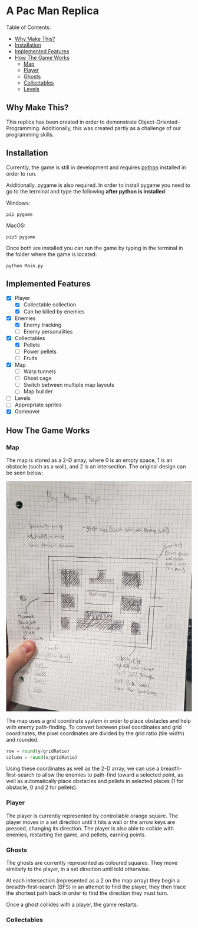 # A Pac Man Replica

Table of Contents:
- [Why Make This?](#why-make-this)
- [Installation](#installation)
- [Implemented Features](#implemented-features)
- [How The Game Works](#how-the-game-works)
    - [Map](#map)
    - [Player](#player)
    - [Ghosts](#ghosts)
    - [Collectables](#collectables)
    - [Levels](#levels)

## Why Make This?

This replica has been created in order to demonstrate Object-Oriented-Programming. Additionally, this was created partly as a challenge of our programming skills.

## Installation

Currently, the game is still in development and requires [python](https://www.python.org/downloads/) installed in order to run.

Additionally, pygame is also required. In order to install pygame you need to go to the terminal and type the following **after python is installed**:

Windows:
```
pip pygame
```

MacOS:
```
pip3 pygame
```

Once both are installed you can run the game by typing in the terminal in the folder where the game is located:
```
python Main.py
```

## Implemented Features

- [x] Player
    - [x] Collectable collection
    - [x] Can be killed by enemies
- [x] Enemies
    - [x] Enemy tracking
    - [ ] Enemy personalities
- [x] Collectables
    - [x] Pellets
    - [ ] Power pellets
    - [ ] Fruits
- [x] Map
    - [ ] Warp tunnels
    - [ ] Ghost cage
    - [ ] Switch between multiple map layouts
    - [ ] Map builder
- [ ] Levels
- [ ] Appropriate sprites
- [x] Gameover

## How The Game Works

### Map

The map is stored as a 2-D array, where 0 is an empty space, 1 is an obstacle (such as a wall), and 2 is an intersection.
The original design can be seen below:

![](Docs/Images/Original%20Map.jpg)

The map uses a grid coordinate system in order to place obstacles and help with enemy path-finding. To convert between pixel coordinates and grid coordinates, the pixel coordinates are divided by the grid ratio (tile width) and rounded.

```python
row = round(y/gridRatio)
column = round(x/gridRatio)
```

Using these coordinates as well as the 2-D array, we can use a breadth-first-search to allow the enemies to path-find toward a selected point, as well as automatically place obstacles and pellets in selected places (1 for obstacle, 0 and 2 for pellets).

### Player

The player is currently represented by controllable orange square. The player moves in a set direction until it hits a wall or the arrow keys are pressed, changing its direction. The player is also able to collide with enemies, restarting the game, and pellets, earning points.

### Ghosts

The ghosts are currently represented as coloured squares. They move similarly to the player, in a set direction until told otherwise.

At each intersection (represented as a 2 on the map array) they begin a breadth-first-search (BFS) in an attempt to find the player, they then trace the shortest path back in order to find the direction they must turn. 

Once a ghost collides with a player, the game restarts.

### Collectables
